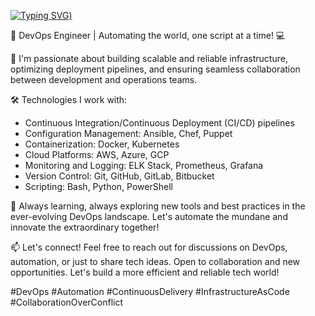 [![Typing SVG](https://readme-typing-svg.demolab.com?font=Fira+Code&duration=3000&pause=500&color=13F7CF&background=55FFB300&random=false&width=435&lines=Hi+there+Thanks+for+vising+my+page%2C+I'm+Rohit+More+;I+hope+you're+doing+well;Enjoy+your+time+%3A))](https://git.io/typing-svg)

🚀 DevOps Engineer | Automating the world, one script at a time! 💻

🔧 I'm passionate about building scalable and reliable infrastructure, optimizing deployment pipelines, and ensuring seamless collaboration between development and operations teams.

🛠️ Technologies I work with:
- Continuous Integration/Continuous Deployment (CI/CD) pipelines
- Configuration Management: Ansible, Chef, Puppet
- Containerization: Docker, Kubernetes
- Cloud Platforms: AWS, Azure, GCP
- Monitoring and Logging: ELK Stack, Prometheus, Grafana
- Version Control: Git, GitHub, GitLab, Bitbucket
- Scripting: Bash, Python, PowerShell

🌱 Always learning, always exploring new tools and best practices in the ever-evolving DevOps landscape. Let's automate the mundane and innovate the extraordinary together!

📫 Let's connect! Feel free to reach out for discussions on DevOps, automation, or just to share tech ideas. Open to collaboration and new opportunities. Let's build a more efficient and reliable tech world!

#DevOps #Automation #ContinuousDelivery #InfrastructureAsCode #CollaborationOverConflict
